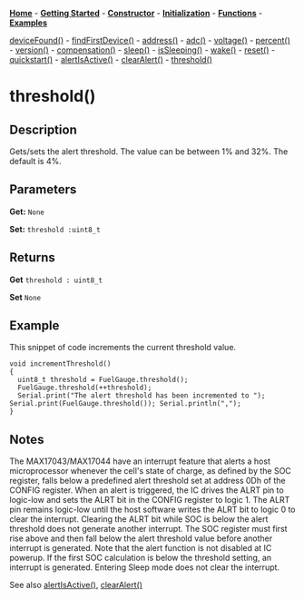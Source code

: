 [**Home**](https://porrey.github.io/max1704x) -
[**Getting Started**](https://porrey.github.io/max1704x/getting-started) -
[**Constructor**](https://porrey.github.io/max1704x/constructor) - 
[**Initialization**](https://porrey.github.io/max1704x/initialization) - 
[**Functions**](https://porrey.github.io/max1704x/functions) -
[**Examples**](https://porrey.github.io/max1704x/examples)

[deviceFound()](https://porrey.github.io/max1704x/functions/deviceFound) -
[findFirstDevice()](https://porrey.github.io/max1704x/functions/findFirstDevice) -
[address()](https://porrey.github.io/max1704x/functions/address) -
[adc()](https://porrey.github.io/max1704x/functions/adc) -
[voltage()](https://porrey.github.io/max1704x/functions/voltage) -
[percent()](https://porrey.github.io/max1704x/functions/percent) -
[version()](https://porrey.github.io/max1704x/functions/version) -
[compensation()](https://porrey.github.io/max1704x/functions/compensation) -
[sleep()](https://porrey.github.io/max1704x/functions/sleep) -
[isSleeping()](https://porrey.github.io/max1704x/functions/isSleeping) -
[wake()](https://porrey.github.io/max1704x/functions/wake) -
[reset()](https://porrey.github.io/max1704x/functions/reset) -
[quickstart()](https://porrey.github.io/max1704x/functions/quickstart) -
[alertIsActive()](https://porrey.github.io/max1704x/functions/alertIsActive) -
[clearAlert()](https://porrey.github.io/max1704x/functions/clearAlert) -
[threshold()](https://porrey.github.io/max1704x/functions/threshold)

# threshold()
## Description
Gets/sets the alert threshold. The value can be between 1% and 32%. The default is 4%.

## Parameters
**Get:** `None`

**Set:** `threshold :uint8_t`

## Returns
**Get** `threshold : uint8_t`

**Set** `None`

## Example
This snippet of code increments the current threshold value.

	void incrementThreshold()
	{
	  uint8_t threshold = FuelGauge.threshold();
	  FuelGauge.threshold(++threshold);
	  Serial.print("The alert threshold has been incremented to "); Serial.print(FuelGauge.threshold()); Serial.println(",");
	}

## Notes
The MAX17043/MAX17044 have an interrupt feature that alerts a host microprocessor whenever the cell's state of charge, as defined by the SOC register, falls below a predefined alert threshold set at address 0Dh of the CONFIG register. When an alert is triggered, the IC drives the ALRT pin to logic-low and sets the ALRT bit in the CONFIG register to logic 1. The ALRT pin remains logic-low until the host software writes the ALRT bit to logic 0 to clear the interrupt. Clearing the ALRT bit while SOC is below the alert threshold does not generate another interrupt. The SOC register must first rise above and then fall below the alert threshold value before another interrupt is generated. Note that the alert function is not disabled at IC powerup. If the first SOC calculation is below the threshold setting, an interrupt is generated. Entering Sleep mode does not clear the interrupt.

See also [alertIsActive()](https://porrey.github.io/max1704x/functions/alertIsActive), [clearAlert()](https://porrey.github.io/max1704x/functions/clearAlert)